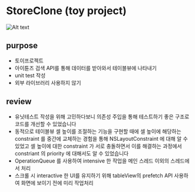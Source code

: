 # StoreClone (toy project)

![Alt text](/Screenshots/allshots.png)

## purpose

- 토이프로젝트
- 아이튠즈 검색 API를 통해 데이터를 받아와서 테이블뷰에 나타내기
- unit test 작성
- 외부 라이브러리 사용하지 않기

## review

- 유닛테스트 작성을 위해 고민하다보니 의존성 주입을 통해 테스트하기 좋은 구조로 코드를 개선할 수 있었습니다
- 동적으로 테이블뷰 셀 높이를 조절하는 기능을 구현할 때에 셀 높이에 해당하는 constraint 를 중간에 교체하는 경험을 통해 NSLayoutConstraint 에 대해 알 수 있었고 셀 높이에 대한 constraint 가 서로 충돌하면서 이를 해결하는 과정에서 constriant 의 priority 에 대해서도 알 수 있었습니다
- OperationQueue 를 사용하여 intensive 한 작업을 메인 스레드 이외의 스레드에서 처리 
- 스크롤 시 interactive 한 UI를 유지하기 위해 tableView의 prefetch API 사용하여 화면에 보이기 전에 미리 작업처리 
